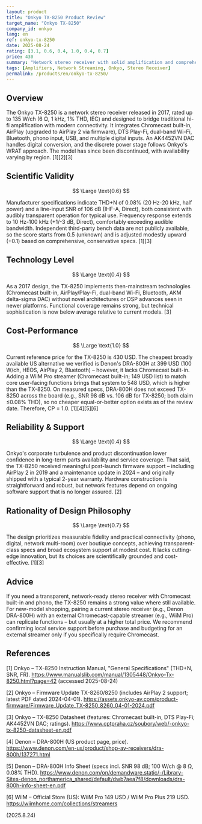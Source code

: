 ```yaml
---
layout: product
title: "Onkyo TX-8250 Product Review"
target_name: "Onkyo TX-8250"
company_id: onkyo
lang: en
ref: onkyo-tx-8250
date: 2025-08-24
rating: [3.1, 0.6, 0.4, 1.0, 0.4, 0.7]
price: 430
summary: "Network stereo receiver with solid amplification and comprehensive streaming features, now discontinued with limited availability"
tags: [Amplifiers, Network Streaming, Onkyo, Stereo Receiver]
permalink: /products/en/onkyo-tx-8250/
---
```

## Overview

The Onkyo TX-8250 is a network stereo receiver released in 2017, rated up to 135 W/ch (6 Ω, 1 kHz, 1% THD, IEC) and designed to bridge traditional hi-fi amplification with modern connectivity. It integrates Chromecast built-in, AirPlay (upgraded to AirPlay 2 via firmware), DTS Play-Fi, dual-band Wi-Fi, Bluetooth, phono input, USB, and multiple digital inputs. An AK4452VN DAC handles digital conversion, and the discrete power stage follows Onkyo's WRAT approach. The model has since been discontinued, with availability varying by region. [1][2][3]

## Scientific Validity

$$ \Large \text{0.6} $$

Manufacturer specifications indicate THD+N of 0.08% (20 Hz-20 kHz, half power) and a line-input SNR of 106 dB (IHF-A, Direct), both consistent with audibly transparent operation for typical use. Frequency response extends to 10 Hz-100 kHz (+1/-3 dB, Direct), comfortably exceeding audible bandwidth. Independent third-party bench data are not publicly available, so the score starts from 0.5 (unknown) and is adjusted modestly upward (+0.1) based on comprehensive, conservative specs. [1][3]

## Technology Level

$$ \Large \text{0.4} $$

As a 2017 design, the TX-8250 implements then-mainstream technologies (Chromecast built-in, AirPlay/Play-Fi, dual-band Wi-Fi, Bluetooth, AKM delta-sigma DAC) without novel architectures or DSP advances seen in newer platforms. Functional coverage remains strong, but technical sophistication is now below average relative to current models. [3]

## Cost-Performance

$$ \Large \text{1.0} $$

Current reference price for the TX-8250 is 430 USD. The cheapest broadly available US alternative we verified is Denon's DRA-800H at 399 USD (100 W/ch, HEOS, AirPlay 2, Bluetooth) – however, it lacks Chromecast built-in. Adding a WiiM Pro streamer (Chromecast built-in; 149 USD list) to match core user-facing functions brings that system to 548 USD, which is higher than the TX-8250. On measured specs, DRA-800H does not exceed TX-8250 across the board (e.g., SNR 98 dB vs. 106 dB for TX-8250; both claim ≤0.08% THD), so no cheaper equal-or-better option exists as of the review date. Therefore, CP = 1.0. [1][4][5][6]

## Reliability & Support

$$ \Large \text{0.4} $$

Onkyo's corporate turbulence and product discontinuation lower confidence in long-term parts availability and service coverage. That said, the TX-8250 received meaningful post-launch firmware support – including AirPlay 2 in 2019 and a maintenance update in 2024 – and originally shipped with a typical 2-year warranty. Hardware construction is straightforward and robust, but network features depend on ongoing software support that is no longer assured. [2]

## Rationality of Design Philosophy

$$ \Large \text{0.7} $$

The design prioritizes measurable fidelity and practical connectivity (phono, digital, network multi-room) over boutique concepts, achieving transparent-class specs and broad ecosystem support at modest cost. It lacks cutting-edge innovation, but its choices are scientifically grounded and cost-effective. [1][3]

## Advice

If you need a transparent, network-ready stereo receiver with Chromecast built-in and phono, the TX-8250 remains a strong value where still available. For new-model shopping, pairing a current stereo receiver (e.g., Denon DRA-800H) with an external Chromecast-capable streamer (e.g., WiiM Pro) can replicate functions – but usually at a higher total price. We recommend confirming local service support before purchase and budgeting for an external streamer only if you specifically require Chromecast.

## References

[1] Onkyo – TX-8250 Instruction Manual, "General Specifications" (THD+N, SNR, FR). https://www.manualslib.com/manual/1305448/Onkyo-Tx-8250.html?page=42 (accessed 2025-08-24)

[2] Onkyo – Firmware Update TX-8260/8250 (includes AirPlay 2 support; latest PDF dated 2024-04-01). https://assets.onkyo-av.com/product-firmware/Firmware_Update_TX-8250_8260_04-01-2024.pdf

[3] Onkyo – TX-8250 Datasheet (features: Chromecast built-in, DTS Play-Fi; AK4452VN DAC; ratings). https://www.cptpraha.cz/soubory/web/-onkyo-tx-8250-datasheet-en.pdf

[4] Denon – DRA-800H (US product page, price). https://www.denon.com/en-us/product/shop-av-receivers/dra-800h/137271.html

[5] Denon – DRA-800H Info Sheet (specs incl. SNR 98 dB; 100 W/ch @ 8 Ω, 0.08% THD). https://www.denon.com/on/demandware.static/-/Library-Sites-denon_northamerica_shared/default/dwb7aea7f8/downloads/dra-800h-info-sheet-en.pdf

[6] WiiM – Official Store (US): WiiM Pro 149 USD / WiiM Pro Plus 219 USD. https://wiimhome.com/collections/streamers

(2025.8.24)


